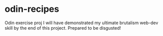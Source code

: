 # odin-recipes
Odin exercise proj
I will have demonstrated my ultimate brutalism web-dev skill by the end of this project. Prepared to be disgusted!